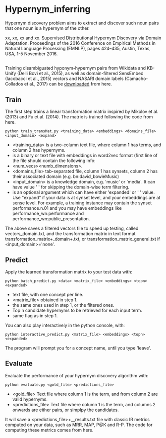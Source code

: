 # Hypernym_inferring

Hypernym discovery problem aims to extract and discover such noun pairs that one noun is a hypernym of the other.

xx, xx, xx and xx. Supervised Distributional Hypernym Discovery via Domain Adaptation. Proceedings of the 2016 Conference on Empirical Methods in Natural Language Processing (EMNLP), pages 424–435, Austin, Texas, USA, 1-5 November 2016.


##
Training disambiguated hyponym-hypernym pairs from Wikidata and KB-Unify (Delli Bovi et al., 2015), as well as domain-filtered SensEmbed (Iacobacci et al., 2015) vectors and NASARI domain labels (Camacho-Collados et al., 2017) can be [downloaded](https://github.com/Jack-Cherish/Machine-Learning/blob/master/Regression/regression_old.py) from here.


## Train
The first step trains a linear transformation matrix inspired by Mikolov et al. (2013) and Fu et al. (2014). The matrix is trained following the code from here.

`python train_transMat.py <training_data> <embeddings> <domains_file> <input_domain> <expand>                                          ` 
* <training_data> is a two-column text file, where column 1 has terms, and column 2 has hypernyms.
* <embeddings> is a binary or text file with embeddings in word2vec format (first line of the file should contain the following info: 
* <num_vecs><space><numb_dimensions>.
* <domains_file> tab-separated file, column 1 has synsets, column 2 has their associated domain (e.g. bn:david_bowie<tab>Music)
* <input_domain> is a knowledge domain, e.g. 'music' or 'media'. It can have value ' ' for skipping the domain-wise term filtering.
* <expand> is an optional argument which can have either 'expanded' or ' ' value. Use "expand" if your data is at synset level, and your embeddings are at sense level. For example, a training instance may contain the synset performance.n.01 and you may have embeddings like performance_wn:performance and performance_wn:public_presentation.

The above saves a filtered vectors file to speed up testing, called vectors_domain.txt, and the transformation matrix in text format transformation_matrix+_domain+.txt, or transformation_matrix_general.txt if <input_domain>='none'.


## Predict
Apply the learned transformation matrix to your test data with:

 `python batch_predict.py <data> <matrix_file> <embeddings> <topn> <expanded>                                                          ` 
* <data> text file, with one concept per line.
* <matrix_file> obtained in step 1.
* <embeddings> the same ones used in step 1, or the filtered ones.
* <topn> Top n candidate hypernyms to be retrieved for each input term.
* <expanded> same flag as in step 1.

You can also play interactively in the python console, with:

`python interactive_predict.py <matrix_file> <embeddings> <topn> <expanded>                                                         ` 

The program will prompt you for a concept name, until you type 'leave'.


## Evaluate
Evaluate the performance of your hypernym discovery algorithm with:

`python evaluate.py <gold_file> <predictions_file>                                                                                     ` 
* <gold_file> Text file where column 1 is the term, and from column 2 are valid hypernyms.
* <predictions_file> Text file where column 1 is the term, and columns 2 onwards are either <candidate><space><score> pairs, or simplpy the candidates.

It will save a <predictions_file>+__results.txt file with classic IR metrics computed on your data, such as MRR, MAP, P@K and R-P. The code for computing these metrics comes from here.




